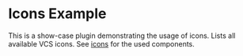 # Icons Example

This is a show-case plugin demonstrating the usage of icons. 
Lists all available VCS icons.
See [icons](../../../src/components/icons) for the used components.
